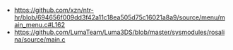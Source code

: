 - https://github.com/xzn/ntr-hr/blob/694656f009dd3f42a11c18ea505d75c16021a8a9/source/menu/main_menu.c#L162
- https://github.com/LumaTeam/Luma3DS/blob/master/sysmodules/rosalina/source/main.c
